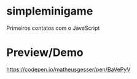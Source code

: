 # simpleminigame

Primeiros contatos com o JavaScript

# Preview/Demo

https://codepen.io/matheusgesser/pen/BaVePyV
